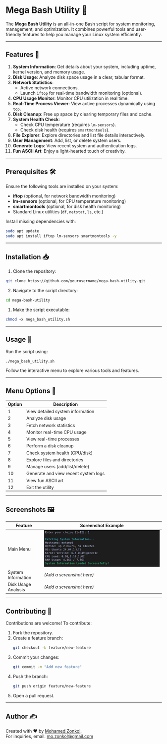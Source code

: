 # Mega Bash Utility 🚀

The **Mega Bash Utility** is an all-in-one Bash script for system monitoring, management, and optimization. It combines powerful tools and user-friendly features to help you manage your Linux system efficiently.

---

## Features 🌟

1. **System Information**: Get details about your system, including uptime, kernel version, and memory usage.
2. **Disk Usage**: Analyze disk space usage in a clear, tabular format.
3. **Network Statistics**:
   - Active network connections.
   - Launch `iftop` for real-time bandwidth monitoring (optional).
4. **CPU Usage Monitor**: Monitor CPU utilization in real time.
5. **Real-Time Process Viewer**: View active processes dynamically using `top`.
6. **Disk Cleanup**: Free up space by clearing temporary files and cache.
7. **System Health Check**:
   - Check CPU temperature (requires `lm-sensors`).
   - Check disk health (requires `smartmontools`).
8. **File Explorer**: Explore directories and list file details interactively.
9. **User Management**: Add, list, or delete system users.
10. **Generate Logs**: View recent system and authentication logs.
11. **Fun ASCII Art**: Enjoy a light-hearted touch of creativity.

---

## Prerequisites 🛠️

Ensure the following tools are installed on your system:
- **iftop** (optional, for network bandwidth monitoring)
- **lm-sensors** (optional, for CPU temperature monitoring)
- **smartmontools** (optional, for disk health monitoring)
- Standard Linux utilities (`df`, `netstat`, `ls`, etc.)

Install missing dependencies with:
 
```bash
sudo apt update
sudo apt install iftop lm-sensors smartmontools -y
```

---

## Installation 📥

1. Clone the repository:
 
```bash
git clone https://github.com/yourusername/mega-bash-utility.git
```
2. Navigate to the script directory:
 
```bash
cd mega-bash-utility
```
1. Make the script executable:
 
```bash
chmod +x mega_bash_utility.sh
```

---

## Usage 📘

Run the script using: 

```bash
./mega_bash_utility.sh
```
Follow the interactive menu to explore various tools and features.

---

## Menu Options 📜

| Option | Description                                |
|--------|--------------------------------------------|
| 1      | View detailed system information           |
| 2      | Analyze disk usage                         |
| 3      | Fetch network statistics                   |
| 4      | Monitor real-time CPU usage                |
| 5      | View real-time processes                   |
| 6      | Perform a disk cleanup                     |
| 7      | Check system health (CPU/disk)             |
| 8      | Explore files and directories              |
| 9      | Manage users (add/list/delete)             |
| 10     | Generate and view recent system logs       |
| 11     | View fun ASCII art                         |
| 12     | Exit the utility                           |

---

## Screenshots 🖼️

| Feature                  | Screenshot Example                |
|--------------------------|-----------------------------------|
| Main Menu                | ![Main Menu](screenshots/main_menu.png)        |
| System Information       | *(Add a screenshot here)*         |
| Disk Usage Analysis      | *(Add a screenshot here)*         |

---

## Contributing 🤝

Contributions are welcome! To contribute:

1. Fork the repository.
2. Create a feature branch:
   ```bash
   git checkout -b feature/new-feature
   ```
3. Commit your changes:
   ```bash
   git commit -m "Add new feature"
   ```
4. Push the branch:
   ```bash
   git push origin feature/new-feature
   ```
5. Open a pull request.

---

## Author ✍️  
Created with ❤️ by [Mohamed Zonkol](https://github.com/mohamedzonkol).  
For inquiries, email: mo.zonkol@gmail.com

